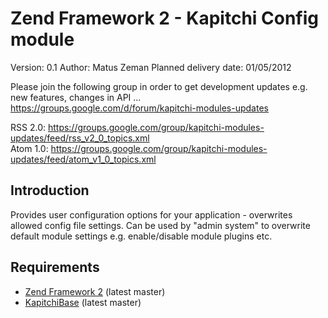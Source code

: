 Zend Framework 2 - Kapitchi Config module
=================================================
Version: 0.1
Author:  Matus Zeman
Planned delivery date: 01/05/2012

Please join the following group in order to get development updates e.g. new features, changes in API ...     
https://groups.google.com/d/forum/kapitchi-modules-updates

RSS 2.0: https://groups.google.com/group/kapitchi-modules-updates/feed/rss_v2_0_topics.xml  
Atom 1.0: https://groups.google.com/group/kapitchi-modules-updates/feed/atom_v1_0_topics.xml  

Introduction
------------
Provides user configuration options for your application - overwrites allowed config file settings.
Can be used by "admin system" to overwrite default module settings e.g. enable/disable module plugins etc. 

Requirements
------------

* [Zend Framework 2](https://github.com/zendframework/zf2) (latest master)
* [KapitchiBase](https://github.com/matuszemi/KapitchiBase) (latest master)
